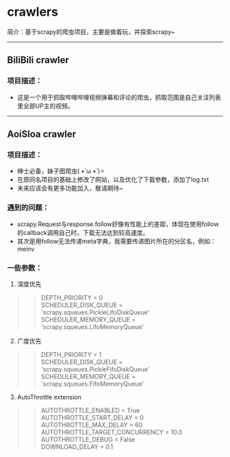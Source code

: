 # crawlers
简介：基于scrapy的爬虫项目，主要是做着玩，并探索scrapy~  

---------------------------------------------
## BiliBili crawler
### 项目描述：  
  * 这是一个用于抓取哔哩哔哩视频弹幕和评论的爬虫，抓取范围是自己关注列表里全部UP主的视频。  

-----------------------------------------------
## AoiSloa crawler
### 项目描述：  
  * 绅士必备，妹子图爬虫( •̀ ω •́ )✧  
  * 在原同名项目的基础上修改了网站，以及优化了下载参数，添加了log.txt
  * 未来应该会有更多功能加入，敬请期待~
### 遇到的问题：
  * scrapy.Request与response.follow好像有性能上的差距，体现在使用follow的callback调用自己时，下载无法达到较高速度。  
  * 其次是用follow无法传递meta字典，我需要传递图片所在的分区名，例如：meinv
### 一些参数：
  1. 深度优先
  >> DEPTH_PRIORITY = 0  
  >> SCHEDULER_DISK_QUEUE = 'scrapy.squeues.PickleLifoDiskQueue'  
  >> SCHEDULER_MEMORY_QUEUE = 'scrapy.squeues.LifoMemoryQueue'  
  
  2. 广度优先  
  >> DEPTH_PRIORITY = 1  
  >> SCHEDULER_DISK_QUEUE = 'scrapy.squeues.PickleFifoDiskQueue'  
  >> SCHEDULER_MEMORY_QUEUE = 'scrapy.squeues.FifoMemoryQueue'  
  
  3. AutoThrottle extension  
  >> AUTOTHROTTLE_ENABLED = True
  >> AUTOTHROTTLE_START_DELAY = 0  
  >> AUTOTHROTTLE_MAX_DELAY = 60  
  >> AUTOTHROTTLE_TARGET_CONCURRENCY = 10.0  
  >> AUTOTHROTTLE_DEBUG = False  
  >> DOWNLOAD_DELAY = 0.1
